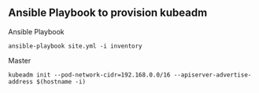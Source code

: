 ## Ansible Playbook to provision kubeadm

Ansible Playbook 

```
ansible-playbook site.yml -i inventory
```

Master

```
kubeadm init --pod-network-cidr=192.168.0.0/16 --apiserver-advertise-address $(hostname -i)
```


